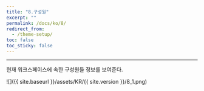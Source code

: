 ```yaml
---
title: "8.구성원"
excerpt: ""
permalink: /docs/ko/8/
redirect_from:
  - /theme-setup/
toc: false
toc_sticky: false
---
```


---
현재 워크스페이스에 속한 구성원들 정보를 보여준다.

![]({{ site.baseurl }}/assets/KR/{{ site.version }}/8_1.png)